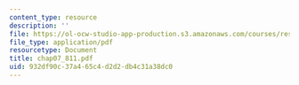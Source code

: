 ```yaml
---
content_type: resource
description: ''
file: https://ol-ocw-studio-app-production.s3.amazonaws.com/courses/res-6-001-continuum-electromechanics-spring-2009/932df90c37a465c4d2d2db4c31a38dc0_chap07_811.pdf
file_type: application/pdf
resourcetype: Document
title: chap07_811.pdf
uid: 932df90c-37a4-65c4-d2d2-db4c31a38dc0
---
```

